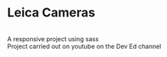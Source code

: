 # Leica Cameras
<br>
A responsive project using sass
<br>
Project carried out on youtube on the Dev Ed channel

